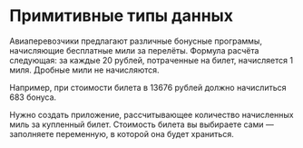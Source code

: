 # Примитивные типы данных
Авиаперевозчики предлагают различные бонусные программы, начисляющие бесплатные мили за перелёты. Формула расчёта следующая: за каждые 20 рублей, потраченные на билет, начисляется 1 миля. Дробные мили не начисляются.

Например, при стоимости билета в 13676 рублей должно начислиться 683 бонуса.

Нужно создать приложение, рассчитывающее количество начисленных миль за купленный билет. Стоимость билета вы выбираете сами — заполняете переменную, в которой она будет храниться.
